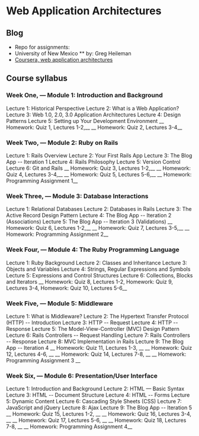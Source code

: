 # Web Application Architectures #

## Blog ##

* Repo for assignments:
* University of New Mexico
** by: Greg Heileman
* [Coursera, web application architectures](https://class.coursera.org/webapplications-002)


## Course syllabus ##

### Week One, — Module 1: Introduction and Background ###
Lecture 1: Historical Perspective
Lecture 2: What is a Web Application?
Lecture 3: Web 1.0, 2.0, 3.0 Application Architectures
Lecture 4: Design Patterns
Lecture 5: Setting up Your Development Environment
__ Homework: Quiz 1, Lectures 1-2,__
__ Homework: Quiz 2, Lectures 3-4__

### Week Two, — Module 2: Ruby on Rails ###
Lecture 1: Rails Overview
Lecture 2: Your First Rails App
Lecture 3: The Blog App -- Iteration 1
Lecture 4: Rails Philosophy
Lecture 5: Version Control
Lecture 6: Git and Rails
__ Homework: Quiz 3, Lectures 1-2,__
__ Homework: Quiz 4, Lectures 3-4,__
__ Homework: Quiz 5, Lectures 5-6,__
__ Homework: Programming Assignment 1__

### Week Three, — Module 3: Database Interactions ###
Lecture 1: Relational Databases
Lecture 2: Databases in Rails
Lecture 3: The Active Record Design Pattern
Lecture 4: The Blog App -- Iteration 2 (Associations)
Lecture 5: The Blog App -- Iteration 3 (Validations)
__ Homework: Quiz 6, Lectures 1-2,__
__ Homework: Quiz 7, Lectures 3-5,__
__ Homework: Programming Assignment 2__

### Week Four, — Module 4: The Ruby Programming Language ###
Lecture 1: Ruby Background
Lecture 2: Classes and Inheritance
Lecture 3: Objects and Variables
Lecture 4: Strings, Regular Expressions and Symbols
Lecture 5: Expressions and Control Structures
Lecture 6: Collections, Blocks and Iterators
__ Homework: Quiz 8, Lectures 1-2, Homework: Quiz 9, Lectures 3-4, Homework: Quiz 10, Lectures 5-6__

### Week Five, — Module 5: Middleware ###
Lecture 1: What is Middleware?
Lecture 2: The Hypertext Transfer Protocol (HTTP) -- Introduction
Lecture 3: HTTP -- Request
Lecture 4: HTTP -- Response
Lecture 5: The Model-View-Controller (MVC) Design Pattern
Lecture 6: Rails Controllers -- Request Handling
Lecture 7: Rails Controllers -- Response
Lecture 8: MVC Implementation in Rails
Lecture 9: The Blog App -- Iteration 4
__ Homework: Quiz 11, Lectures 1-3, __
__ Homework: Quiz 12, Lectures 4-6, __
__ Homework: Quiz 14, Lectures 7-8, __
__ Homework: Programming Assignment 3 __

### Week Six, — Module 6: Presentation/User Interface ###
Lecture 1: Introduction and Background
Lecture 2: HTML — Basic Syntax
Lecture 3: HTML -- Document Structure
Lecture 4: HTML -- Forms
Lecture 5: Dynamic Content
Lecture 6: Cascading Style Sheets (CSS)
Lecture 7: JavaScript and jQuery
Lecture 8: Ajax
Lecture 9: The Blog App -- Iteration 5
__ Homework: Quiz 15, Lectures 1-2, __
__ Homework: Quiz 16, Lectures 3-4, __
__ Homework: Quiz 17, Lectures 5-6, __
__ Homework: Quiz 18, Lectures 7-8, __
__ Homework: Programming Assignment 4__
